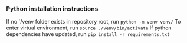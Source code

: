 ### Python installation instructions
If no `/venv folder exists in repository root, run
```python -m venv venv/```
To enter virtual environment, run
```source ./venv/bin/activate```
If python dependencies have updated, run
```pip install -r requirements.txt```


